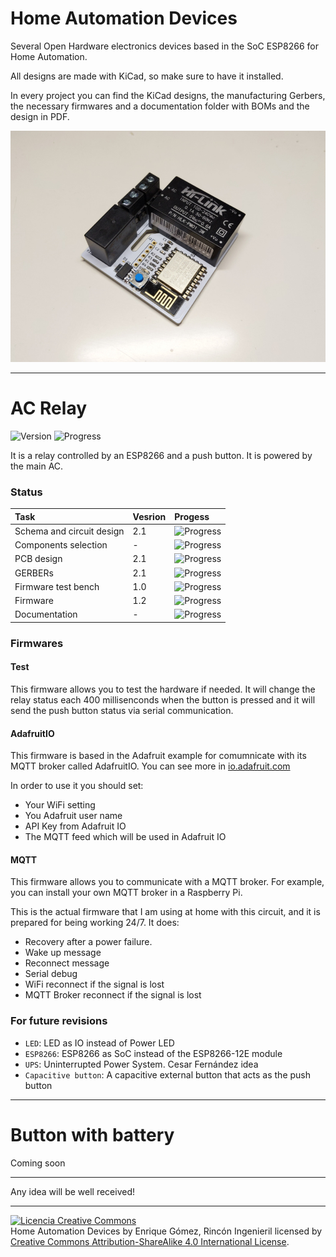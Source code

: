 # Home Automation Devices


Several Open Hardware electronics devices based in the SoC ESP8266 for Home Automation.

All designs are made with KiCad, so make sure to have it installed.

In every project you can find the KiCad designs, the manufacturing Gerbers, the necessary firmwares and a documentation folder with BOMs and the design in PDF.

<img src="https://raw.githubusercontent.com/RinconIngenieril/Home-Automation-Devices/master/img/front.jpg"/>

***

# AC Relay
![Version](https://img.shields.io/badge/version-v2.1-orange.svg)
![Progress](http://progressed.io/bar/100)

It is a relay controlled by an ESP8266 and a push button. It is powered by the main AC.

### Status
| Task | Vesrion | Progess |
|:-|:-|:-|
| Schema and circuit design | 2.1 | ![Progress](http://progressed.io/bar/100) |
| Components selection | - | ![Progress](http://progressed.io/bar/100) |
| PCB design | 2.1 | ![Progress](http://progressed.io/bar/100) |
| GERBERs | 2.1 | ![Progress](http://progressed.io/bar/100) |
| Firmware test bench | 1.0 | ![Progress](http://progressed.io/bar/100) |
| Firmware | 1.2 | ![Progress](http://progressed.io/bar/100) |
| Documentation | - | ![Progress](http://progressed.io/bar/100) |

### Firmwares

#### Test

This firmware allows you to test the hardware if needed. It will change the relay status each 400 millisenconds when the button is pressed and it will send the push button status via serial communication.

#### AdafruitIO

This firmware is based in the Adafruit example for comumnicate with its MQTT broker called AdafruitIO. You can see more in <a href="https://io.adafruit.com">io.adafruit.com</a>

In order to use it you should set:

- Your WiFi setting
- You Adafruit user name
- API Key from Adafruit IO
- The MQTT feed which will be used in Adafruit IO

#### MQTT

This firmware allows you to communicate with a MQTT broker. For example, you can install your own MQTT broker in a Raspberry Pi.

This is the actual firmware that I am using at home with this circuit, and it is prepared for being working 24/7. It does:

- Recovery after a power failure.
- Wake up message
- Reconnect message
- Serial debug
- WiFi reconnect if the signal is lost
- MQTT Broker reconnect if the signal is lost

### For future revisions

- `LED`: LED as IO instead of Power LED
- `ESP8266`: ESP8266 as SoC instead of the ESP8266-12E module
- `UPS`: Uninterrupted Power System. Cesar Fernández idea
- `Capacitive button`: A capacitive external button that acts as the push button

***

# Button with battery

Coming soon

***

Any idea will be well received!

***

<a rel="license" href="http://creativecommons.org/licenses/by-sa/4.0/"><img alt="Licencia Creative Commons" style="border-width:0" src="https://i.creativecommons.org/l/by-sa/4.0/88x31.png" /></a><br /><span xmlns:dct="http://purl.org/dc/terms/" property="dct:title">Home Automation Devices</span> by <span xmlns:cc="http://creativecommons.org/ns#" property="cc:attributionName">Enrique Gómez, Rincón Ingenieril</span> licensed by <a rel="license" href="http://creativecommons.org/licenses/by-sa/4.0/">Creative Commons Attribution-ShareAlike 4.0 International License</a>.<br /><br />
